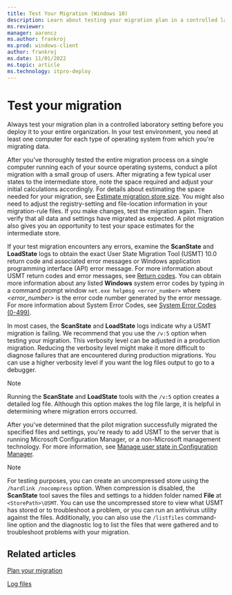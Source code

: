 ```yaml
---
title: Test Your Migration (Windows 10)
description: Learn about testing your migration plan in a controlled laboratory setting before you deploy it to your entire organization.
ms.reviewer: 
manager: aaroncz
ms.author: frankroj
ms.prod: windows-client
author: frankroj
ms.date: 11/01/2022
ms.topic: article
ms.technology: itpro-deploy
---
```


# Test your migration

Always test your migration plan in a controlled laboratory setting before you deploy it to your entire organization. In your test environment, you need at least one computer for each type of operating system from which you're migrating data.

After you've thoroughly tested the entire migration process on a single computer running each of your source operating systems, conduct a pilot migration with a small group of users. After migrating a few typical user states to the intermediate store, note the space required and adjust your initial calculations accordingly. For details about estimating the space needed for your migration, see [Estimate migration store size](usmt-estimate-migration-store-size.md). You might also need to adjust the registry-setting and file-location information in your migration-rule files. If you make changes, test the migration again. Then verify that all data and settings have migrated as expected. A pilot migration also gives you an opportunity to test your space estimates for the intermediate store.

If your test migration encounters any errors, examine the **ScanState** and **LoadState** logs to obtain the exact User State Migration Tool (USMT) 10.0 return code and associated error messages or Windows application programming interface (API) error message. For more information about USMT return codes and error messages, see [Return codes](usmt-return-codes.md). You can obtain more information about any listed **Windows** system error codes by typing in a command prompt window `net.exe helpmsg <error_number>`  where *<error_number>* is the error code number generated by the error message. For more information about System Error Codes, see [System Error Codes (0-499)](/windows/win32/debug/system-error-codes--0-499-).

In most cases, the **ScanState** and **LoadState** logs indicate why a USMT migration is failing. We recommend that you use the `/v:5` option when testing your migration. This verbosity level can be adjusted in a production migration. Reducing the verbosity level might make it more difficult to diagnose failures that are encountered during production migrations. You can use a higher verbosity level if you want the log files output to go to a debugger.

> [!NOTE]
> Running the **ScanState** and **LoadState** tools with the `/v:5` option creates a detailed log file. Although this option makes the log file large, it is helpful in determining where migration errors occurred.

After you've determined that the pilot migration successfully migrated the specified files and settings, you're ready to add USMT to the server that is running Microsoft Configuration Manager, or a non-Microsoft management technology. For more information, see [Manage user state in Configuration Manager](/configmgr/osd/get-started/manage-user-state).

> [!NOTE]
> For testing purposes, you can create an uncompressed store using the `/hardlink /nocompress` option. When compression is disabled, the **ScanState** tool saves the files and settings to a hidden folder named **File** at `<StorePath>\USMT`. You can use the uncompressed store to view what USMT has stored or to troubleshoot a problem, or you can run an antivirus utility against the files. Additionally, you can also use the `/listfiles` command-line option and the diagnostic log to list the files that were gathered and to troubleshoot problems with your migration.

## Related articles

[Plan your migration](usmt-plan-your-migration.md)

[Log files](usmt-log-files.md)
